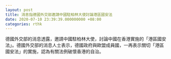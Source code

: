 ```yaml
---
layout: post
title: 消息指德國外交部邀請中國駐柏林大使討論港區國安法
date: 2020-07-10 23:39:39.000000000 +08:00
categories: rthk
---
```


德國外交部的消息透露，邀請中國駐柏林大使，討論中國在香港實施的「港區國安法」。德國外交部的消息人士表示，德國政府與歐盟成員國，一再表示關切「港區國安法」的實施，認為有關法例破懷香港的自治。
